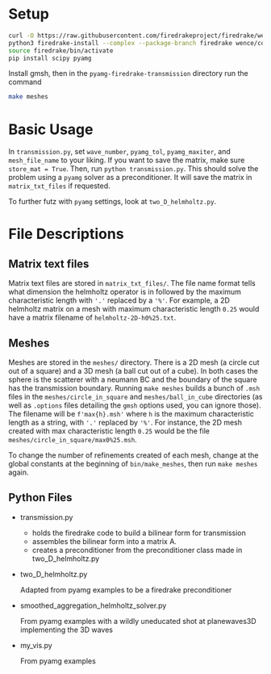 # Setup

```bash
curl -O https://raw.githubusercontent.com/firedrakeproject/firedrake/wence/complex/scripts/firedrake-install
python3 firedrake-install --complex --package-branch firedrake wence/complex
source firedrake/bin/activate
pip install scipy pyamg
```
Install gmsh, then in the `pyamg-firedrake-transmission` directory run the command
```bash
make meshes
```

# Basic Usage

In `transmission.py`, set `wave_number`, `pyamg_tol`, `pyamg_maxiter`, and `mesh_file_name`
to your liking. If you want to save the matrix, make sure `store_mat = True`. Then,
run `python transmission.py`. This should solve the problem using a `pyamg`
solver as a preconditioner. It will save the matrix in `matrix_txt_files` if requested.

To further futz with `pyamg` settings, look at `two_D_helmholtz.py`.

# File Descriptions

## Matrix text files

Matrix text files are stored in `matrix_txt_files/`. The file name
format tells what dimension the helmholtz operator is in
followed by the maximum characteristic length with `'.'` replaced
by a `'%'`. For example, a 2D helmholtz matrix on a mesh
with maximum characteristic length `0.25` would have a matrix
filename of `helmholtz-2D-h0%25.txt`.

## Meshes

Meshes are stored in the `meshes/` directory. There is a 2D mesh
(a circle cut out of a square) and a 3D mesh (a ball cut out of a cube).
In both cases the sphere is the scatterer with a neumann BC
and the boundary of the square has the transmission boundary.
Running `make meshes` builds a bunch of `.msh` files in the
`meshes/circle_in_square` and `meshes/ball_in_cube` directories
(as well as `.options` files detailing the `gmsh` options used, you
can ignore those).
The filename will be `f'max{h}.msh'` where `h` is the maximum
characteristic length as a string, with `'.'` replaced by `'%'`.
For instance, the 2D mesh created with max characteristic length `0.25`
would be the file `meshes/circle_in_square/max0%25.msh`.

To change the number of refinements created of each mesh, change at
the global constants at the beginning of `bin/make_meshes`, then run
`make meshes` again.

## Python Files

* transmission.py

    - holds the firedrake code to build a bilinear form
      for transmission
    - assembles the bilinear form into a matrix A.
    - creates a preconditioner from the preconditioner class
        made in two_D_helmholtz.py

* two_D_helmholtz.py

    Adapted from pyamg examples to be a firedrake preconditioner

* smoothed_aggregation_helmholtz_solver.py

    From pyamg examples with a wildly uneducated shot at planewaves3D
    implementing the 3D waves

* my_vis.py

    From pyamg examples
